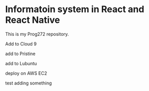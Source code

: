 # Informatoin system in React and React Native

This is my Prog272 repository.

Add to Cloud 9

add to Pristine

add to Lubuntu 

deploy on AWS EC2

test adding something

